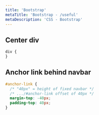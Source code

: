 ```yaml
---
title: 'Bootstrap'
metaTitle: 'Bootstrap - /useful'
metaDescription: 'CSS - Bootstrap'
---
```


## Center div

```css
div {
}
```

## Anchor link behind navbar

```css
#anchor-link {
  /* "40px" = height of fixed navbar */
  /* .../#anchor-link offset of 40px */
  margin-top: -40px;
  padding-top: 40px;
}
```

